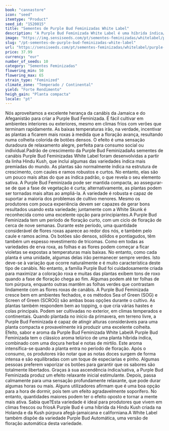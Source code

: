 ```yaml
---
book: "cannastore"
icon: "seed"
itemtype: "Product"
seed_id: "1520015"
title: "Sementes de Purple Bud Feminizadas White Label"
description: "A Purple Bud Feminizada White Label é uma híbrida índica/sativa. Oferece uma coloração roxa e grandes rendimentos. Produz um efeito intenso e relaxante."
image: "https://img.sensiseeds.com/pt/sementes-feminizadas/whitelabel/purple-bud-image.png"
slug: "/pt-sementes-de-purple-bud-feminizadas-white-label"
url: "https://sensiseeds.com/pt/sementes-feminizadas/whitelabel/purple-bud?a_aid=cannastore"
price: 37.99
currency: "eur"
number_of_seeds: 10
category: "Sementes Feminizadas"
flowering_min: 50
flowering_max: 65
strain_type: "Feminized"
climate_zone: "Temperado / Continental"
yield: "Forte Rendimento"
heigh_gain: "Planta compacta"
locale: "pt"
---
```

Nós aproveitamos a excelente herança da canábis da Jamaica e do Afeganistão para criar a Purple Bud Feminizada. É fácil cultivar em ambientes interiores ou exteriores, mesmo em climas frios com verões que terminam rapidamente. As baixas temperaturas irão, na verdade, incentivar as plantas a ficarem mais roxas à medida que a floração avança, resultando numa colheita colorida de botões densos. O efeito é uma sensação duradoura de relaxamento alegre, perfeita para consumo social ou individual.Padrão de crescimento da Purple Bud FeminizadaAs sementes de canábis Purple Bud Feminizadas White Label foram desenvolvidas a partir da linha Hindu Kush, que inclui algumas das variedades índica mais premiadas do mundo. As plantas são normalmente índica na estrutura de crescimento, com caules e ramos robustos e curtos. No entanto, elas são um pouco mais altas do que as índica padrão, o que revela o seu elemento sativa. A Purple Bud Feminizada pode ser mantida compacta, ao assegurar-se de que a fase de vegetação é curta; alternativamente, as plantas podem ser tornadas mais altas ao ampliá-la. A variedade é robusta e capaz de suportar a maioria dos problemas de cultivo menores. Mesmo os produtores com pouca experiência devem ser capazes de gerar bons resultados usando esta variedade; juntamente com a White Skunk é reconhecida como uma excelente opção para principiantes.A Purple Bud Feminizada tem um período de floração curto, com um ciclo de floração de cerca de nove semanas. Durante este período, uma quantidade considerável de flores roxas aparece ao redor dos nós, e também pelo caule e ramos acima. Os botões são densos, sólidos e pontiagudos, têm também um espesso revestimento de tricomas. Como em todas as variedades de erva roxa, as folhas e as flores podem começar a ficar violetas se expostas a temperaturas mais baixas. No entanto, como cada planta é uma unidade, algumas delas irão permanecer sempre verdes. Isto deve-se à variação que ocorre naturalmente e é muito característica deste tipo de canábis. No entanto, a família Purple Bud foi cuidadosamente criada para maximizar a coloração roxa e muitas das plantas exibem tons de roxo quando a fase de floração chega ao fim. Algumas podem até ter folhas de tom púrpura, enquanto outras mantêm as folhas verdes que contrastam lindamente com as flores roxas de canábis. A Purple Bud Feminizada cresce bem em ambientes fechados, e os métodos Sea of Green (SOG) e Screen of Green (SCROG) são ambas boas opções durante o cultivo. As plantas também respondem bem ao topping, o que cria várias hastes e colas principais. Podem ser cultivadas no exterior, em climas temperados e continentais. Quando plantada no início da primavera, em terreno livre, a Purple Bud Feminizada é capaz de atingir alturas consideráveis para uma planta compacta e provavelmente irá produzir uma excelente colheita. Efeito, sabor e aroma da Purple Bud Feminizada White LabelA Purple Bud Feminizada tem o clássico aroma telúrico de uma planta híbrida índica, combinado com uma doçura herbal e notas de mirtilo. Este aroma intensifica-se quando a planta entra no período de floração. Após o consumo, os produtores irão notar que as notas doces surgem de forma intensa e são equilibradas com um toque de especiarias e pinho. Algumas pessoas preferem vaporizar os botões para garantir que os sabores são totalmente libertados. Graças à sua ascendência índica/sativa, a Purple Bud Feminizada produz um efeito relaxante inicial estimulante. Depois, passa calmamente para uma sensação profundamente relaxante, que pode durar algumas horas ou mais. Alguns utilizadores afirmam que é uma boa opção para a hora de dormir, pois tem um efeito agradavelmente soporífero. No entanto, quantidades maiores podem ter o efeito oposto e tornar a mente mais ativa. Sabia que?Esta variedade é ideal para produtores que vivem em climas frescos ou friosA Purple Bud é uma híbrida da Hindu Kush criada na Holanda e da Kush púrpura afegã-jamaicana e californiana.A White Label também dispõe da variedade Purple Bud Automática, uma versão de floração automática desta variedade.
